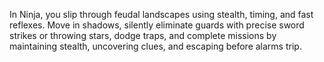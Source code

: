 In Ninja, you slip through feudal landscapes using stealth, timing, and fast reflexes. Move in shadows, silently eliminate guards with precise sword strikes or throwing stars, dodge traps, and complete missions by maintaining stealth, uncovering clues, and escaping before alarms trip.